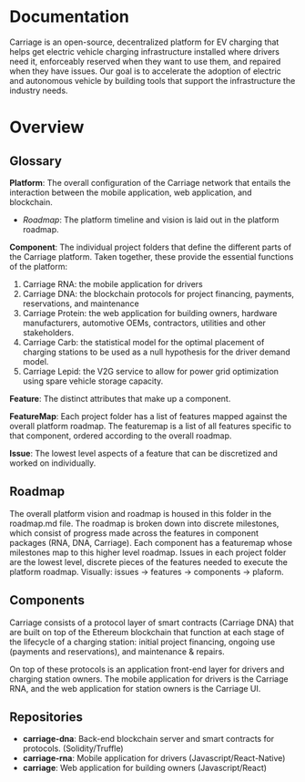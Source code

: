 # Documentation
Carriage is an open-source, decentralized platform for EV charging that helps get electric vehicle charging infrastructure installed where drivers need it, enforceably reserved when they want to use them, and repaired when they have issues. Our goal is to accelerate the adoption of electric and autonomous vehicle by building tools that support the infrastructure the industry needs.

# Overview

## Glossary
**Platform**: The overall configuration of the Carriage network that entails the interaction between the mobile application, web application, and blockchain.  
- *Roadmap*: The platform timeline and vision is laid out in the platform roadmap.

**Component**: The individual project folders that define the different parts of the Carriage platform. Taken together, these provide the essential functions of the platform: 
1) Carriage RNA: the mobile application for drivers
2) Carriage DNA: the blockchain protocols for project financing, payments, reservations, and maintenance
3) Carriage Protein: the web application for building owners, hardware manufacturers, automotive OEMs, contractors, utilities and other stakeholders.
4) Carriage Carb: the statistical model for the optimal placement of charging stations to be used as a null hypothesis for the driver demand model.
5) Carriage Lepid: the V2G service to allow for power grid optimization using spare vehicle storage capacity.

**Feature**: The distinct attributes that make up a component.

**FeatureMap**: Each project folder has a list of features mapped against the overall platform roadmap. The featuremap is a list of all features specific to that component, ordered according to the overall roadmap.

**Issue**: The lowest level aspects of a feature that can be discretized and worked on individually.


## Roadmap 
The overall platform vision and roadmap is housed in this folder in the roadmap.md file. The roadmap is broken down into discrete milestones, which consist of progress made across the features in component packages (RNA, DNA, Carriage). Each component has a featuremap whose milestones map to this higher level roadmap. Issues in each project folder are the lowest level, discrete pieces of the features needed to execute the platform roadmap. Visually: issues -> features -> components -> plaform.

## Components
Carriage consists of a protocol layer of smart contracts (Carriage DNA) that are built on top of the Ethereum blockchain that function at each stage of the lifecycle of a charging station: initial project financing, ongoing use (payments and reservations), and maintenance & repairs.

On top of these protocols is an application front-end layer for drivers and charging station owners. The mobile application for drivers is the Carriage RNA, and the web application for station owners is the Carriage UI.

## Repositories
- **carriage-dna**: Back-end blockchain server and smart contracts for protocols. (Solidity/Truffle)  
- **carriage-rna**: Mobile application for drivers (Javascript/React-Native)  
- **carriage**: Web application for building owners (Javascript/React)  


